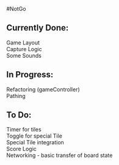 #NotGo

Currently Done:
---------------
Game Layout<br>
Capture Logic<br>
Some Sounds

In Progress:
-------------
Refactoring (gameController)<br>
Pathing

To Do:
-----------------
Timer for tiles<br>
Toggle for special Tile<br>
Special Tile integration<br>
Score Logic<br>
Networking - basic transfer of board state
